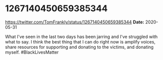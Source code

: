# 1267140450659385344
https://twitter.com/TomFrankly/status/1267140450659385344
**Date:** 2020-05-31

What I've seen in the last two days has been jarring and I've struggled with what to say. I think the best thing that I can do right now is amplify voices, share resources for supporting and donating to the victims, and donating myself. #BlackLivesMatter
